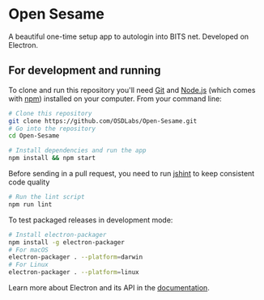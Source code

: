 # Open Sesame

A beautiful one-time setup app to autologin into BITS net.
Developed on Electron.


## For development and running

To clone and run this repository you'll need [Git](https://git-scm.com) and [Node.js](https://nodejs.org/en/download/) (which comes with [npm](http://npmjs.com)) installed on your computer. From your command line:

```bash
# Clone this repository
git clone https://github.com/OSDLabs/Open-Sesame.git
# Go into the repository
cd Open-Sesame

# Install dependencies and run the app
npm install && npm start
```
Before sending in a pull request, you need to run [jshint](http://jshint.com/) to keep consistent code quality

```bash
# Run the lint script 
npm run lint
```
To test packaged releases in development mode:

```bash
# Install electron-packager
npm install -g electron-packager
# For macOS
electron-packager . --platform=darwin
# For Linux
electron-packager . --platform=linux
```

Learn more about Electron and its API in the [documentation](http://electron.atom.io/docs/latest).



